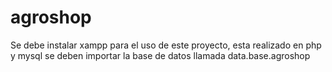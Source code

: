 # agroshop

Se debe instalar xampp para el uso de este proyecto, esta realizado en php y mysql 
se deben importar la base de datos llamada data.base.agroshop 
